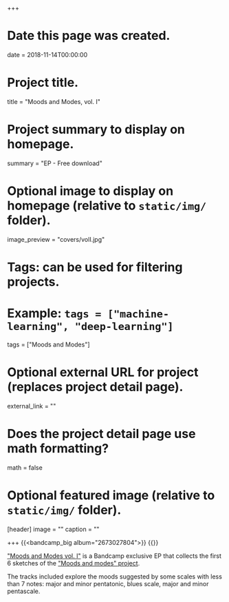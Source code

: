 +++
# Date this page was created.
date = 2018-11-14T00:00:00

# Project title.
title = "Moods and Modes, vol. I"

# Project summary to display on homepage.
summary = "EP - Free download"

# Optional image to display on homepage (relative to `static/img/` folder).
image_preview = "covers/volI.jpg"

# Tags: can be used for filtering projects.
# Example: `tags = ["machine-learning", "deep-learning"]`
tags = ["Moods and Modes"]

# Optional external URL for project (replaces project detail page).
external_link = ""

# Does the project detail page use math formatting?
math = false

# Optional featured image (relative to `static/img/` folder).
[header]
image = ""
caption = ""

+++
{{<bandcamp_big album="2673027804">}}
{{<noisetrade code="2b707921-1012-4d49-bf28-b4beb6b8373a">}}

["Moods and Modes vol. I"](https://skeeboo.bandcamp.com/album/moods-and-modes-vol-1) is a Bandcamp exclusive EP that collects the first 6 sketches of the ["Moods and modes" project](/post/moods_and_modes).

The tracks included explore the moods suggested by some scales with less than 7 notes: major and minor pentatonic, blues scale, major and minor pentascale.
